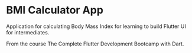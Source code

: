 # BMI Calculator App

Application for calculating Body Mass Index for learning to build Flutter UI for intermediates.

From the course The Complete Flutter Development Bootcamp with Dart.